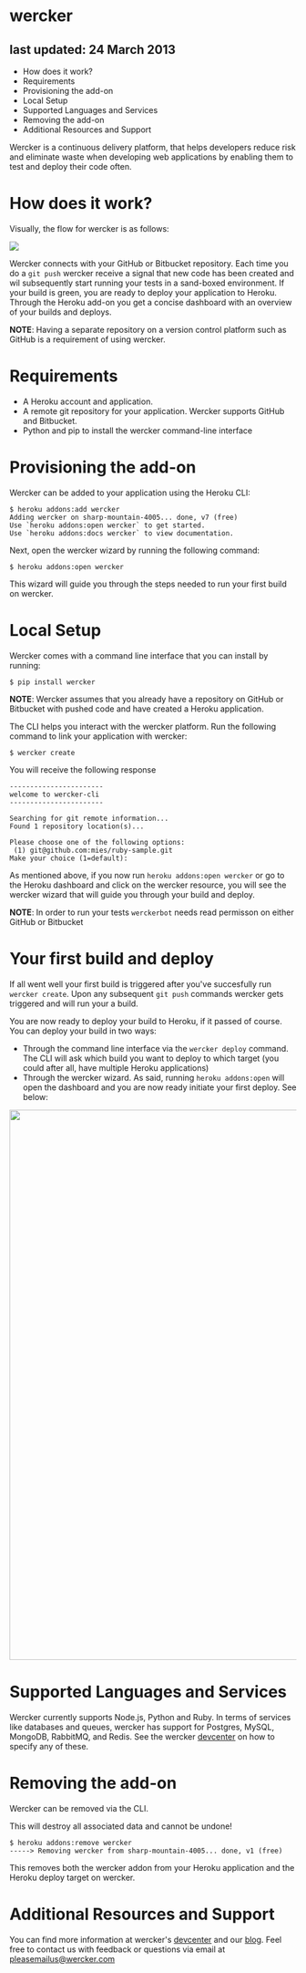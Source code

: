 wercker
====
last updated: 24 March 2013
----

- How does it work?
- Requirements
- Provisioning the add-on
- Local Setup
- Supported Languages and Services
- Removing the add-on
- Additional Resources and Support

Wercker is a continuous delivery platform, that helps developers reduce risk and eliminate waste when developing web applications by enabling them to test and deploy their code often.

# How does it work?

Visually, the flow for wercker is as follows:

<img src="http://dev.wercker.com/images/heroku_flow.png">

Wercker connects with your GitHub or Bitbucket repository. Each time you do a `git push` wercker receive a signal that new code has been created and wil subsequently start running your tests in a sand-boxed environment. If your build is green, you are ready to deploy your application to Heroku. Through the Heroku add-on you get a concise dashboard with an overview of your builds and deploys.


**NOTE**: Having a separate repository on a version control platform such as GitHub is a requirement of using wercker.

# Requirements

- A Heroku account and application.
- A remote git repository for your application. Wercker supports GitHub and Bitbucket.
- Python and pip to install the wercker command-line interface

# Provisioning the add-on
Wercker can be added to your application using the Heroku CLI:


	$ heroku addons:add wercker
	Adding wercker on sharp-mountain-4005... done, v7 (free)
	Use `heroku addons:open wercker` to get started.
	Use `heroku addons:docs wercker` to view documentation.

Next, open the wercker wizard by running the following command:

	$ heroku addons:open wercker

This wizard will guide you through the steps needed to run your first build on wercker.

# Local Setup

Wercker comes with a command line interface that you can install by running:

	$ pip install wercker

**NOTE**: Wercker assumes that you already have a repository on GitHub or Bitbucket with pushed code and have created a Heroku application.

The CLI helps you interact with the wercker platform. Run the following command to link your application with wercker:
	
	$ wercker create

You will receive the following response
	
	-----------------------
	welcome to wercker-cli
	-----------------------
	
	Searching for git remote information...
	Found 1 repository location(s)...

	Please choose one of the following options:
	 (1) git@github.com:mies/ruby-sample.git
	Make your choice (1=default):

As mentioned above, if you now run `heroku addons:open wercker` or go to the Heroku dashboard and click on the wercker resource, you will see the wercker wizard that will guide you through your build and deploy.

**NOTE**: In order to run your tests `werckerbot` needs read permisson on either GitHub or Bitbucket

# Your first build and deploy

If all went well your first build is triggered after you've succesfully run `wercker create`. Upon any subsequent `git push` commands wercker gets triggered and will run your a build.

You are now ready to deploy your build to Heroku, if it passed of course. You can deploy your build in two ways:

- Through the command line interface via the `wercker deploy` command. The CLI will ask which build you want to deploy to which target (you could after all, have multiple Heroku applications)
- Through the wercker wizard. As said, running `heroku addons:open` will open the dashboard and you are now ready initiate your first deploy. See below:

<img src="http://dev.wercker.com/images/heroku_dashboard.png" width="937" height="965">



# Supported Languages and Services

Wercker currently supports Node.js, Python and Ruby. In terms of services like databases and queues, wercker has support for Postgres, MySQL, MongoDB, RabbitMQ, and Redis. See the wercker [devcenter](https://devcenter.wercker.com) on how to specify any of these.

# Removing the add-on

Wercker can be removed via the  CLI.

<div class="warning" markdown="1">This will destroy all associated data and cannot be undone!</div>

    $ heroku addons:remove wercker
    -----> Removing wercker from sharp-mountain-4005... done, v1 (free)

This removes both the wercker addon from your Heroku application and the Heroku deploy target on wercker.

# Additional Resources and Support

You can find more information at wercker's [devcenter](https://devcenter.wercker.com) and our [blog](https://blog.wercker.com). Feel free to contact us with feedback or questions via email at pleasemailus@wercker.com
